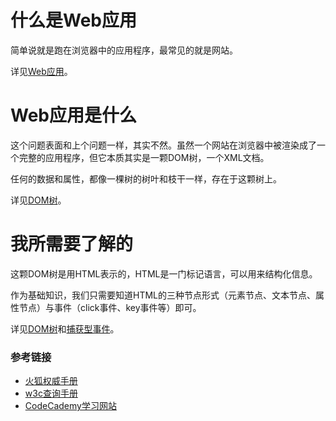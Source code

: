 # 什么是Web应用

简单说就是跑在浏览器中的应用程序，最常见的就是网站。

详见[Web应用][webapp]。

# Web应用是什么

这个问题表面和上个问题一样，其实不然。虽然一个网站在浏览器中被渲染成了一个完整的应用程序，但它本质其实是一颗DOM树，一个XML文档。

任何的数据和属性，都像一棵树的树叶和枝干一样，存在于这颗树上。

详见[DOM树][domtree]。

# 我所需要了解的

这颗DOM树是用HTML表示的，HTML是一门标记语言，可以用来结构化信息。

作为基础知识，我们只需要知道HTML的三种节点形式（元素节点、文本节点、属性节点）与事件（click事件、key事件等）即可。

详见[DOM树][domtree]和[捕获型事件][event]。

### 参考链接
* [火狐权威手册][mdn]
* [w3c查询手册][w3c]
* [CodeCademy学习网站][Codecademy]

[event]:http://baike.sogou.com/v10644554.htm
[domtree]:http://baike.sogou.com/v63215523.htm?fromTitle=DOM+Tree
[webapp]: http://baike.sogou.com/v159605.htm?fromTitle=web应用程序
[mdn]: https://developer.mozilla.org/zh-CN/
[w3c]: http://www.w3school.com.cn/
[Codecademy]: http://www.codecademy.com/zh/learn